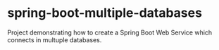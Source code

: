 # spring-boot-multiple-databases
Project demonstrating how to create a Spring Boot Web Service which connects in multuple databases.
